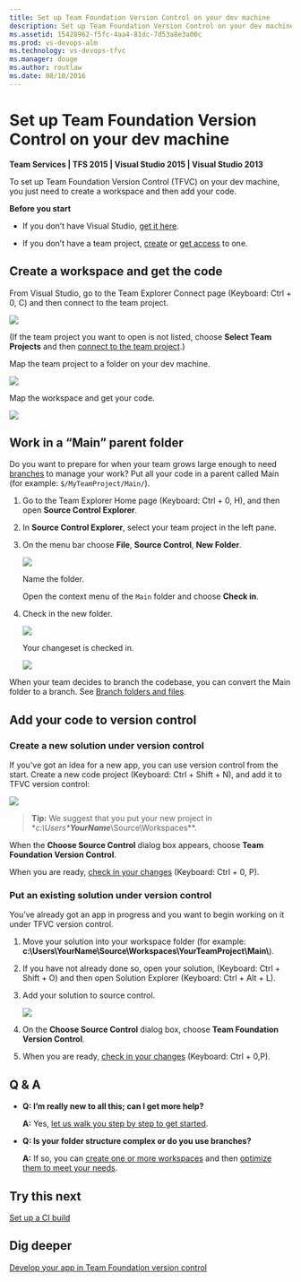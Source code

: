 ```yaml
---
title: Set up Team Foundation Version Control on your dev machine
description: Set up Team Foundation Version Control on your dev machine
ms.assetid: 15428962-f5fc-4aa4-81dc-7d53a8e3a00c
ms.prod: vs-devops-alm
ms.technology: vs-devops-tfvc
ms.manager: douge
ms.author: routlaw
ms.date: 08/10/2016
---
```


# Set up Team Foundation Version Control on your dev machine

**Team Services | TFS 2015 | Visual Studio 2015 | Visual Studio 2013**

To set up Team Foundation Version Control (TFVC) on your dev machine, you just need to create a workspace and then add your code.

**Before you start**

-   If you don’t have Visual Studio, [get it here](http://go.microsoft.com/fwlink/p/?LinkId=254509).

-   If you don’t have a team project, [create](../accounts/create-team-project.md) or [get access](https://msdn.microsoft.com/library/jj920206) to one.

## Create a workspace and get the code

From Visual Studio, go to the Team Explorer Connect page (Keyboard: Ctrl + 0, C) and then connect to the team project.

![](_img/set-up-team-foundation-version-control-your-dev-machine/IC750752.png)

(If the team project you want to open is not listed, choose **Select Team Projects** and then 
[connect to the team project](../accounts/connect-to-visual-studio-team-services.md).)

Map the team project to a folder on your dev machine.

![](_img/set-up-team-foundation-version-control-your-dev-machine/IC677199.png)

Map the workspace and get your code.

![](_img/set-up-team-foundation-version-control-your-dev-machine/IC696633.png)

## Work in a “Main” parent folder

Do you want to prepare for when your team grows large enough to need [branches](use-branches-isolate-risk-team-foundation-version-control.md) to manage your work? Put all your code in a parent called Main (for example: `$/MyTeamProject/Main/`).

1.  Go to the Team Explorer Home page (Keyboard: Ctrl + 0, H), and then open **Source Control Explorer**.

2.  In **Source Control Explorer**, select your team project in the left pane.

3.  On the menu bar choose **File**, **Source Control**, **New Folder**.

    ![](_img/set-up-team-foundation-version-control-your-dev-machine/IC675823.png)

    Name the folder.

    Open the context menu of the `Main` folder and choose **Check in**.

4.  Check in the new folder.

    ![](_img/set-up-team-foundation-version-control-your-dev-machine/IC696634.png)

    Your changeset is checked in.

    ![](_img/set-up-team-foundation-version-control-your-dev-machine/IC675825.png)

When your team decides to branch the codebase, you can convert the Main folder to a branch. See [Branch folders and files](branch-folders-files.md).

## Add your code to version control

### Create a new solution under version control

If you've got an idea for a new app, you can use version control from the start. Create a new code project (Keyboard: Ctrl + Shift + N), and add it to TFVC version control:

![](_img/set-up-team-foundation-version-control-your-dev-machine/IC696635.png)
>**Tip:**
We suggest that you put your new project in **c:\Users\***YourName***\Source\Workspaces\**.

When the **Choose Source Control** dialog box appears, choose **Team Foundation Version Control**.

When you are ready, [check in your changes](check-your-work-team-codebase.md) (Keyboard: Ctrl + 0, P).

### Put an existing solution under version control

You’ve already got an app in progress and you want to begin working on it under TFVC version control.

1.  Move your solution into your workspace folder (for example: **c:\\Users\\YourName\\Source\\Workspaces\\YourTeamProject\\Main\\**).

2.  If you have not already done so, open your solution, (Keyboard: Ctrl + Shift + O) and then open Solution Explorer (Keyboard: Ctrl + Alt + L).

3.  Add your solution to source control.

    ![](_img/set-up-team-foundation-version-control-your-dev-machine/IC675409.png)

4.  On the **Choose Source Control** dialog box, choose **Team Foundation Version Control**.

5.  When you are ready, [check in your changes](check-your-work-team-codebase.md) (Keyboard: Ctrl + 0,P).

## Q & A

-   **Q: I’m really new to all this; can I get more help?**

    **A:** Yes, [let us walk you step by step to get started](share-your-code-in-tfvc-vs.md).

-   **Q: Is your folder structure complex or do you use branches?**

    **A:** If so, you can [create one or more workspaces](create-work-workspaces.md) and then [optimize them to meet your needs](optimize-your-workspace.md).

## Try this next

 [Set up a CI build](../build-release/concepts/definitions/build/triggers.md) 

## Dig deeper

 [Develop your app in Team Foundation version control](develop-your-app-team-foundation-version-control.md) 
